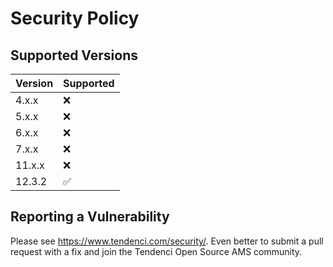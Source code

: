 # Security Policy

## Supported Versions

| Version | Supported          |
| ------- | ------------------ |
| 4.x.x   | :x: |
| 5.x.x   | :x: |
| 6.x.x   | :x: |
| 7.x.x   | :x: |
| 11.x.x  | :x: |
| 12.3.2  | :white_check_mark: |

## Reporting a Vulnerability

Please see https://www.tendenci.com/security/. 
Even better to submit a pull request with a fix
and join the Tendenci Open Source AMS community.
